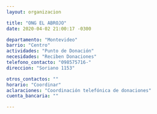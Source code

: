 ```yaml
---
layout: organizacion

title: "ONG EL ABROJO"
date: 2020-04-02 21:00:17 -0300

departamento: "Montevideo"
barrio: "Centro"
actividades: "Punto de Donación"
necesidades: "Reciben Donaciones"
telefono_contacto: "098575716-"
direccion: "Soriano 1153"

otros_contactos: ""
horario: "Coordinar"
aclaraciones: "Coordinación telefónica de donaciones"
cuenta_bancaria: ""

---
```

